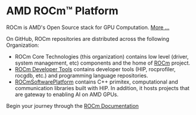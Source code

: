 # AMD ROCm™ Platform
ROCm is AMD's Open Source stack for GPU Computation. [More ...](https://rocm.docs.amd.com/en/latest/rocm.html) 

On GitHub, ROCm repositories are distributed across the following Organization:

- ROCm Core Technologies (this organization) contains low level (driver, system management, etc) components and the home of [ROCm](https://github.com/RadeonOpenCompute/ROCm) project.
- [ROCm Developer Tools](https://github.com/ROCm-Developer-Tools) contains developer tools (HIP, rocprofiler, rocgdb, etc.) and programming language repositories.
- [ROCmSoftwarePlatform](https://github.com/ROCmSoftwarePlatform) contains C++ primitex, computational and communication libraries built with HIP. In addition, it hosts projects that are gateway to enabling AI on AMD GPUs.

Begin your journey through the [ROCm Documentation](https://rocm.docs.amd.com/en/latest/)
